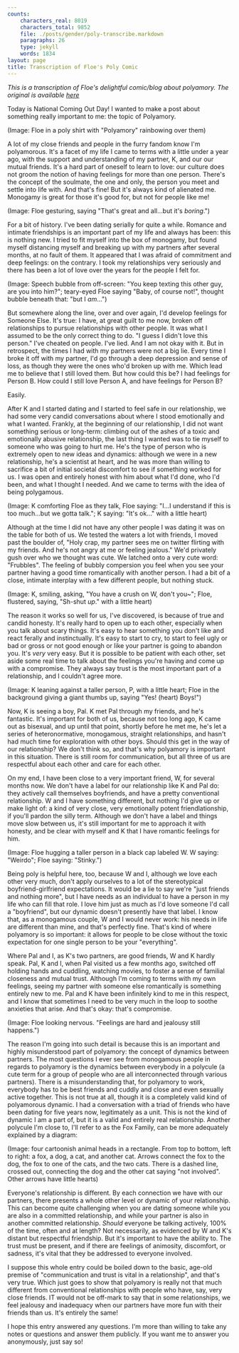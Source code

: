```yaml
---
counts:
    characters_real: 8019
    characters_total: 9852
    file: ./posts/gender/poly-transcribe.markdown
    paragraphs: 26
    type: jekyll
    words: 1834
layout: page
title: Transcription of Floe's Poly Comic
---
```


*This is a transcription of Floe's delightful comic/blog about polyamory. The
original is available
[here](http://floedoodles.tumblr.com/post/63795191135/this-should-be-in-correct-order-a-thing-about)*

Today is National Coming Out Day! I wanted to make a post about something really
important to me: the topic of Polyamory.

(Image: Floe in a poly shirt with "Polyamory" rainbowing over them)

A lot of my close friends and people in the furry fandom know I'm polyamorous.
It's a facet of my life I came to terms with a little under a year ago, with the
support and understanding of my partner, K, and our our mutual friends.  It's a
hard part of oneself to learn to love: our culture does not groom the notion of
having feelings for more than one person.  There's the concept of the soulmate,
the one and only, the person you meet and settle into life with.  And that's
fine!  But it's always kind of alienated me.  Monogamy is great for those it's
good for, but not for people like me!

(Image: Floe gesturing, saying "That's great and all...but it's _boring_.")

For a bit of history.  I've been dating serially for quite a while.  Romance and
intimate friendships is an important part of my life and always has been: this
is nothing new.  I tried to fit myself into the box of monogamy, but found
myself distancing myself and breaking up with my partners after several months,
at no fault of them.  It appeared that I was afraid of commitment and deep
feelings: on the contrary.  I took my relationships very seriously and there has
been a  lot of love over the years for the people I felt for.

(Image: Speech bubble from off-screen: "You keep texting this other guy, are you
into him?"; teary-eyed Floe saying "Baby, of course not!", thought bubble
beneath that: "but I _am_...")

But somewhere along the line, over and over again, I'd develop feelings for
Someone Else.  It's true: I have, at great guilt to me now, broken off
relationships to pursue relationships with other people.  It was what I assumed
to be the only correct thing to do.  "I guess I didn't love this person."  I've
cheated on people.  I've lied.  And I am not okay with it.  But in retrospect,
the times I had with my partners were not a big lie.  Every time I broke it off
with my partner, I'd go through a deep depression and sense of loss, as though
they were the ones who'd broken up with me.  Which lead me to believe that I
still loved them.  But how could this be?  I had feelings for Person B.  How
could I still love Person A, and have feelings for Person B?

Easily.

After K and I started dating and I started to feel safe in our relationship, we
had some very candid conversations about where I stood emotionally and what I
wanted.  Frankly, at the beginning of our relationship, I did not want something
serious or long-term: climbing out of the ashes of a toxic and emotionally
abusive relationship, the last thing I wanted was to tie myself to someone who
was going to hurt me.  He's the type of person who is extremely open to new
ideas and dynamics: although we were in a new relationship, he's a scientist at
heart, and he was more than willing to sacrifice a bit of initial societal
discomfort to see if something worked for us.  I was open and entirely honest
with him about what I'd done, who I'd been, and what I thought I needed.  And we
came to terms with the idea of being polygamous.

(Image: K comforting Floe as they talk, Floe saying: "I...I understand if this
is too much...but we gotta talk."; K saying: "It's ok..." with a little heart)

Although at the time I did not have any other people I was dating it was on the
table for both of us. We tested the waters a lot with friends, I moved past the
boulder of, "Holy crap, my partner sees me on twitter flirting with my friends.
And he's not angry at me or feeling jealous."  We'd privately gush over who we
thought was cute.  We latched onto a very cute word: "Frubbles".  The feeling of
bubbly compersion you feel when you see your partner having a good time
romantically with another person. I had a bit of a close, intimate interplay
with a few different people, but nothing stuck.

(Image: K, smiling, asking, "You have a crush on W, don't you~"; Floe,
flustered, saying, "Sh-shut _up_." with a little heart)

The reason it works so well for us, I've discovered, is because of true and
candid honesty.  It's really hard to open up to each other, especially when you
talk about scary things.  It's easy to hear something you don't like and react
ferally and instinctually.  It's easy to start to cry, to start to feel ugly or
bad or gross or not good enough or like your partner is going to abandon you.
It's *very* very easy.  But it is possible to be patient with each other, set
aside some real time to talk about the feelings you're having and come up with a
compromise.  They always say trust is the most important part of a relationship,
and I couldn't agree more.

(Image: K leaning against a taller person, P, with a little heart; Floe in the
background giving a giant thumbs up, saying "Yes! (heart) Boys!")

Now, K is seeing a boy, Pal.  K met Pal through my friends, and he's fantastic.
It's important for both of us, because not too long ago, K came out as bisexual,
and up until that point, shortly before he met me, he's let a series of
heteronormative, monogamous, straight relationships, and hasn't had much time
for exploration with other boys.  Should this get in the way of our
relationship? We don't think so, and that's why polyamory is important in this
situation.  There is still room for communication, but all three of us are
respectful about each other and care for each other.

On my end, I have been close to a very important friend, W, for several months
now.  We don't have a label for our relationship like K and Pal do: they
actively call themselves boyfriends, and have a pretty conventional
relationship.  W and I have something different, but nothing I'd give up or make
light of: a kind of very close, very emotionally potent friendlationship, if
you'll pardon the silly term.  Although we don't have a label and things move
slow between us, it's still important for me to approach it with honesty, and be
clear with myself and K that I have romantic feelings for him.

(Image: Floe hugging a taller person in a black cap labeled W.  W saying:
"Weirdo"; Floe saying: "Stinky.")

Being poly is helpful here, too, because W and I, although we love each other
very much, don't apply ourselves to a lot of the stereotypical
boyfriend-girlfriend expectations.  It would be a lie to say we're "just friends
and nothing more", but I have needs as an individual to have a person in my life
who can fill that role.  I love him just as much as I'd love someone I'd call a
"boyfriend", but our dynamic doesn't presently have that label.  I know that, as
a monogamous couple, W and I would never work: his needs in life are different
than mine, and that's perfectly fine.  That's kind of where polyamory is so
important: it allows for people to be close without the toxic expectation for
one single person to be your "everything".

Where Pal and I, as K's two partners, are good friends, W and K hardly speak.
Pal, K and I, when Pal visited us a few months ago, switched off holding hands
and cuddling, watching movies, to foster a sense of familial closeness and
mutual trust. Although I'm coming to terms with my own feelings, seeing my
partner with someone else romantically is something entirely new to me.  Pal and
K have been infinitely kind to me in this respect, and I know that sometimes I
need to be very  much in the loop to soothe anxieties that arise.  And that's
okay: that's compromise.

(Image: Floe looking nervous.  "Feelings are hard and jealousy still happens.")

The reason I'm going into such detail is because this is an important and highly
misunderstood part of polyamory: the concept of dynamics between partners.  The
most questions I ever see from monogamous people in regards to polyamory is the
dynamics between everybody in a polycule (a cute term for a group of people who
are all interconnected through various partners).  There is a misunderstanding
that, for polyamory to work, everybody has to be best friends and cuddly and
close and even sexually active together.  This is not true at all, though it is
a completely valid kind of polyamorous dynamic.  I had a conversation with a
triad of friends who have been dating for five years now, legitimately as a
unit. This is not the kind of dynamic I am a part of, but it is a valid and
entirely real relationship.  Another polycule I'm close to, I'll refer to as the
Fox Family, can be more adequately explained by a diagram:

(Image: four cartoonish animal heads in a rectangle. From top to bottom, left to
right: a fox, a dog, a cat, and another cat. Arrows connect the fox to the dog,
the fox to one of the cats, and the two cats.  There is a dashed line, crossed
out, connecting the dog and the other cat saying "not involved".  Other arrows
have little hearts)

Everyone's relationship is different.  By each connection we have with our
partners, there presents a whole other level or dynamic of your relationship.
This can become quite challenging when you are dating someone while you are also
in a committed relationship, and while your partner is also in another committed
relationship.  *Should* everyone be talking actively, 100% of the time, often
and at length?  Not necessarily, as evidenced by W and K's distant but
respectful friendship.  But it's important to have the ability to.  The trust
must be present, and if there are feelings of animosity, discomfort, or sadness,
it's vital that they be addressed to everyone involved.

I suppose this whole entry could be boiled down to the basic, age-old premise of
"communication and trust is vital in a relationship", and that's very true.
Which just goes to show that polyamory is really not that much different from
conventional relationships with people who have, say, very close friends.  IT
would not be off-mark to say that in some relationships, we feel jealousy and
inadequacy when our partners have more fun with their friends than us. It's
entirely the same!

I hope this entry answered any questions. I'm more than willing to take any
notes or questions and answer them publicly.  If you want me to answer you
anonymously, just say so!
